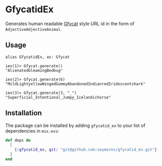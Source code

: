# GfycatidEx

Generates human readable [Gfycat](http://gfycat.com) style URL id in the form of `AdjectiveAdjectiveAnimal`.

## Usage

```
alias GfycatidEx, as: Gfycat

iex(1)> Gfycat.generate()
"AlienatedGleamingBedbug"

iex(2)> Gfycat.generate(6)
"MildLightyellowWingedGummyAbandonedIndianredIridescentshark"

iex(3)> Gfycat.generate(3, "_")
"Superficial_Intentional_Jumpy_Icelandichorse"

```

## Installation

The package can be installed
by adding `gfycatid_ex` to your list of dependencies in `mix.exs`:

```elixir
def deps do
  [
    {:gfycatid_ex, git: "git@github.com:seymores/gfycatid_ex.git"}
  ]
end
```

